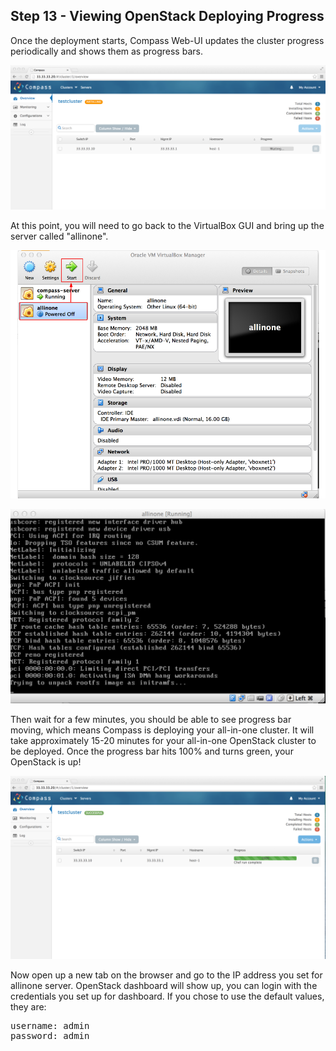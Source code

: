 <h2 id="step-thirteen">Step 13 - Viewing OpenStack Deploying Progress</h2>

Once the deployment starts, Compass Web-UI updates the cluster progress periodically and shows them as progress bars.

![progress](/img/appliance/13_progress.png)

At this point, you will need to go back to the VirtualBox GUI and bring up the server called "allinone".

![upallinone](/img/appliance/13_up-allinone.png)

![slave_running](/img/appliance/13_slave-running.png)

Then wait for a few minutes, you should be able to see progress bar moving, which means Compass is deploying your all-in-one cluster. 
It will take approximately 15-20 minutes for your all-in-one OpenStack cluster to be deployed. Once the progress bar hits 100% and turns green, your OpenStack is up!

![Done](/img/appliance/done.png)

Now open up a new tab on the browser and go to the IP address you set for allinone server. OpenStack dashboard will show up, you can login with the credentials you set up for dashboard. If you chose to use the default values, they are:
<pre>
username: admin
password: admin
</pre>
